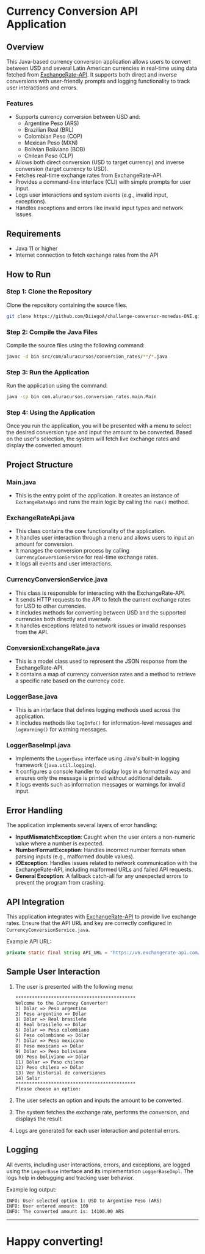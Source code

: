 
# Currency Conversion API Application

## Overview
This Java-based currency conversion application allows users to convert between USD and several Latin American currencies in real-time using data fetched from [ExchangeRate-API](https://www.exchangerate-api.com/). It supports both direct and inverse conversions with user-friendly prompts and logging functionality to track user interactions and errors.

### Features
- Supports currency conversion between USD and:
    - Argentine Peso (ARS)
    - Brazilian Real (BRL)
    - Colombian Peso (COP)
    - Mexican Peso (MXN)
    - Bolivian Boliviano (BOB)
    - Chilean Peso (CLP)
- Allows both direct conversion (USD to target currency) and inverse conversion (target currency to USD).
- Fetches real-time exchange rates from ExchangeRate-API.
- Provides a command-line interface (CLI) with simple prompts for user input.
- Logs user interactions and system events (e.g., invalid input, exceptions).
- Handles exceptions and errors like invalid input types and network issues.

## Requirements
- Java 11 or higher
- Internet connection to fetch exchange rates from the API

## How to Run

### Step 1: Clone the Repository
Clone the repository containing the source files.
```bash
git clone https://github.com/DiiegoA/challenge-conversor-monedas-ONE.git
```

### Step 2: Compile the Java Files
Compile the source files using the following command:
```bash
javac -d bin src/com/aluracursos/conversion_rates/**/*.java
```

### Step 3: Run the Application
Run the application using the command:
```bash
java -cp bin com.aluracursos.conversion_rates.main.Main
```

### Step 4: Using the Application
Once you run the application, you will be presented with a menu to select the desired conversion type and input the amount to be converted. Based on the user's selection, the system will fetch live exchange rates and display the converted amount.

## Project Structure

### **Main.java**
- This is the entry point of the application. It creates an instance of `ExchangeRateApi` and runs the main logic by calling the `run()` method.

### **ExchangeRateApi.java**
- This class contains the core functionality of the application.
- It handles user interaction through a menu and allows users to input an amount for conversion.
- It manages the conversion process by calling `CurrencyConversionService` for real-time exchange rates.
- It logs all events and user interactions.

### **CurrencyConversionService.java**
- This class is responsible for interacting with the ExchangeRate-API.
- It sends HTTP requests to the API to fetch the current exchange rates for USD to other currencies.
- It includes methods for converting between USD and the supported currencies both directly and inversely.
- It handles exceptions related to network issues or invalid responses from the API.

### **ConversionExchangeRate.java**
- This is a model class used to represent the JSON response from the ExchangeRate-API.
- It contains a map of currency conversion rates and a method to retrieve a specific rate based on the currency code.

### **LoggerBase.java**
- This is an interface that defines logging methods used across the application.
- It includes methods like `logInfo()` for information-level messages and `logWarning()` for warning messages.

### **LoggerBaseImpl.java**
- Implements the `LoggerBase` interface using Java's built-in logging framework (`java.util.logging`).
- It configures a console handler to display logs in a formatted way and ensures only the message is printed without additional details.
- It logs events such as information messages or warnings for invalid input.

## Error Handling
The application implements several layers of error handling:
- **InputMismatchException**: Caught when the user enters a non-numeric value where a number is expected.
- **NumberFormatException**: Handles incorrect number formats when parsing inputs (e.g., malformed double values).
- **IOException**: Handles issues related to network communication with the ExchangeRate-API, including malformed URLs and failed API requests.
- **General Exception**: A fallback catch-all for any unexpected errors to prevent the program from crashing.

## API Integration
This application integrates with [ExchangeRate-API](https://www.exchangerate-api.com/) to provide live exchange rates. Ensure that the API URL and key are correctly configured in `CurrencyConversionService.java`.

Example API URL:
```java
private static final String API_URL = "https://v6.exchangerate-api.com/v6/your-api-key/latest/USD";
```

## Sample User Interaction

1. The user is presented with the following menu:
    ```
    ********************************************
    Welcome to the Currency Converter!
    1) Dólar => Peso argentino
    2) Peso argentino => Dólar
    3) Dólar => Real brasileño
    4) Real brasileño => Dólar
    5) Dólar => Peso colombiano
    6) Peso colombiano => Dólar
    7) Dólar => Peso mexicano
    8) Peso mexicano => Dólar
    9) Dólar => Peso boliviano
    10) Peso boliviano => Dólar
    11) Dólar => Peso chileno
    12) Peso chileno => Dólar
    13) Ver historial de conversiones
    14) Salir
    ********************************************
    Please choose an option:
    ```

2. The user selects an option and inputs the amount to be converted.

3. The system fetches the exchange rate, performs the conversion, and displays the result.

4. Logs are generated for each user interaction and potential errors.

## Logging
All events, including user interactions, errors, and exceptions, are logged using the `LoggerBase` interface and its implementation `LoggerBaseImpl`. The logs help in debugging and tracking user behavior.

Example log output:
```
INFO: User selected option 1: USD to Argentine Peso (ARS)
INFO: User entered amount: 100
INFO: The converted amount is: 14100.00 ARS
```
---

Happy converting!
======
